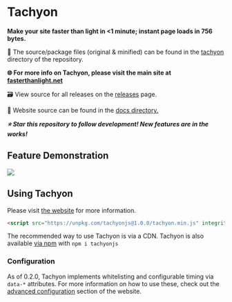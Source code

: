 # Tachyon

**Make your site faster than light in <1 minute; instant page loads in 756 bytes.**

🧰 The source/package files (original & minified) can be found in the [tachyon](https://github.com/weebney/tachyon/blob/main/tachyon/) directory of the repository.

**🌐 For more info on Tachyon, please visit the main site at [fasterthanlight.net](https://fasterthanlight.net)**

🗃 View source for all releases on the [releases](https://github.com/weebney/tachyon/releases) page.

📌 Website source can be found in the [docs directory.](https://github.com/weebney/tachyon/tree/main/docs) 

***⭐ Star this repository to follow development! New features are in the works!***

## Feature Demonstration

![](https://github.com/weebney/tachyon/blob/main/docs/public/tachyonDemo.gif?raw=true)

## Using Tachyon

Please visit [the website](https://fasterthanlight.net/) for more information.


```html
<script src="https://unpkg.com/tachyonjs@1.0.0/tachyon.min.js" integrity="sha384-nHCE0ztO4NbEujYvS4ORVuGP3OKmhwuhF1YRZ/NknEMmp1m6bAI68ZCw2jI4cLCP" type="module" crossorigin defer></script>
```
The recommended way to use Tachyon is via a CDN. Tachyon is also available [via npm](https://www.npmjs.com/package/tachyonjs) with `npm i tachyonjs` 

### Configuration

As of 0.2.0, Tachyon implements whitelisting and configurable timing via `data-*` attributes. For more information on how to use these, check out the [advanced configuration](https://fasterthanlight.net/#advanced-configuration) section of the website.